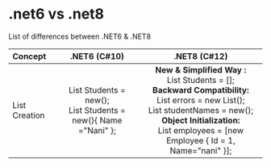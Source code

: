 # .net6 vs .net8
List of differences between .NET6 &amp; .NET8

| Concept              | .NET6 (C#10) | .NET8 (C#12)  |
| :---------------- | :------: | :------: |
| List Creation     |  List<Students> Students = new(); <br/>List<Students> Students = new(){ Name ="Nani" };   | **New & Simplified Way :** <br/> List<Student> Students = []; <br/>**Backward Compatibility:** <br/>List<string> errors = new List<string>();<br/> List<string> studentNames = new(); <br/> **Object Initialization:** <br/>List<Employee> employees = [new Employee { Id = 1, Name="nani" }];|
